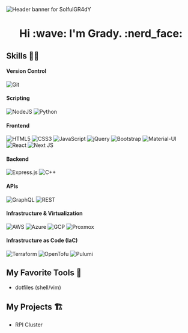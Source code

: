 ![Header banner for SolfulGR4dY](https://raw.githubusercontent.com/graybern/graybern/main/assets/header-banner.png)

<h1 align='center' style='"border-bottom:0px"'> Hi :wave: I'm Grady. :nerd_face:</h1>

## Skills 👨‍💻
#### Version Control
<img alt="Git" src="https://img.shields.io/badge/git%20-%23F05033.svg?&style=for-the-badge&logo=git&logoColor=white"/>

#### Scripting
<img alt="NodeJS" src="https://img.shields.io/badge/Node.js-43853D?style=for-the-badge&logo=node.js&logoColor=white"/> <img alt="Python" src="https://img.shields.io/badge/Python-14354C?style=for-the-badge&logo=python&logoColor=white"/>

#### Frontend
<img alt="HTML5" src="https://img.shields.io/badge/HTML5-E34F26?style=for-the-badge&logo=html5&logoColor=white"/> <img alt="CSS3" src="https://img.shields.io/badge/CSS3-1572B6?style=for-the-badge&logo=css3&logoColor=white"/>
<img alt="JavaScript" src="https://img.shields.io/badge/JavaScript-F7DF1E?style=for-the-badge&logo=javascript&logoColor=black"/>
<img alt="jQuery" src="https://img.shields.io/badge/jquery%20-%230769AD.svg?&style=for-the-badge&logo=jquery&logoColor=white"/>
<img alt="Bootstrap" src="https://img.shields.io/badge/bootstrap%20-%23563D7C.svg?&style=for-the-badge&logo=bootstrap&logoColor=white"/>
<img alt="Material-UI" src="https://img.shields.io/badge/Material--UI-0081CB?style=for-the-badge&logo=material-ui&logoColor=white"/>
<img alt="React" src="https://img.shields.io/badge/React-20232A?style=for-the-badge&logo=react&logoColor=61DAFB"/> 
<img alt="Next JS" src="https://img.shields.io/badge/nextjs-%23000000.svg?&style=for-the-badge&logo=next.js&logoColor=white"/>

#### Backend
<img alt="Express.js" src="https://img.shields.io/badge/express.js-%23404d59.svg?style=for-the-badge&logo=express&logoColor=%2361DAFB"/> <img alt="C++" src="https://img.shields.io/badge/C%2B%2B-00599C?style=for-the-badge&logo=c%2B%2B&logoColor=white"/>

#### APIs
<img alt="GraphQL" src="https://img.shields.io/badge/GraphQl-E10098?style=for-the-badge&logo=graphql&logoColor=white"/> <img alt="REST" src="https://img.shields.io/badge/REST-000000?style=for-the-badge"/>

#### Infrastructure & Virtualization
<img alt="AWS" src="https://img.shields.io/badge/AWS-FF9900?style=for-the-badge&logo=amazon-aws&logoColor=white"/> <img alt="Azure" src="https://img.shields.io/badge/Azure-0078D4?style=for-the-badge&logo=microsoftazure&logoColor=white"/> <img alt="GCP" src="https://img.shields.io/badge/GCP-4285F4?style=for-the-badge&logo=googlecloud&logoColor=white"/> <img alt="Proxmox" src="https://img.shields.io/badge/Proxmox-E57000?style=for-the-badge&logo=proxmox&logoColor=white"/> 

#### Infrastructure as Code (IaC)
<img alt="Terraform" src="https://img.shields.io/badge/Terraform-844FBA?style=for-the-badge&logo=terraform&logoColor=white"/> <img alt="OpenTofu" src="https://img.shields.io/badge/OpenTofu-FFDA18?style=for-the-badge&logo=opentofu&logoColor=white"/> <img alt="Pulumi" src="https://img.shields.io/badge/Pulumi-8A3391?style=for-the-badge&logo=pulumi&logoColor=white"/>

## My Favorite Tools 🔧
- dotfiles (shell/vim)

## My Projects 🏗️
- RPI Cluster
